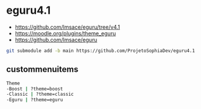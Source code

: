 # eguru4.1
- https://github.com/lmsace/eguru/tree/v4.1
- https://moodle.org/plugins/theme_eguru
- https://github.com/lmsace/eguru

```bash
git submodule add -b main https://github.com/ProjetoSophiaDev/eguru4.1.git theme/eguru
```


## custommenuitems
```bash
Theme
-Boost | ?theme=boost
-Classic | ?theme=classic
-Eguru | ?theme=eguru
```
